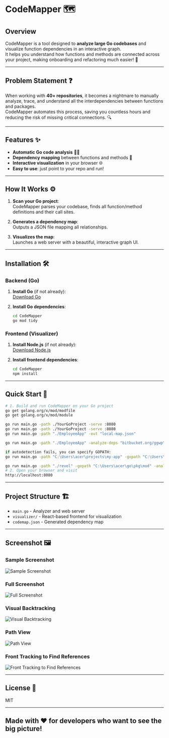 # CodeMapper 🗺️

## Overview

CodeMapper is a tool designed to **analyze large Go codebases** and visualize function dependencies in an interactive graph.  
It helps you understand how functions and methods are connected across your project, making onboarding and refactoring much easier! 🚀

---

## Problem Statement ❓

When working with **40+ repositories**, it becomes a nightmare to manually analyze, trace, and understand all the interdependencies between functions and packages.  
CodeMapper automates this process, saving you countless hours and reducing the risk of missing critical connections. 🔍

---

## Features ✨

- **Automatic Go code analysis** 🧑‍💻
- **Dependency mapping** between functions and methods 🔗
- **Interactive visualization** in your browser 🌐
- **Easy to use**: just point to your repo and run!

---

## How It Works ⚙️

1. **Scan your Go project**:  
   CodeMapper parses your codebase, finds all function/method definitions and their call sites.

2. **Generates a dependency map**:  
   Outputs a JSON file mapping all relationships.

3. **Visualizes the map**:  
   Launches a web server with a beautiful, interactive graph UI.

---

## Installation 🛠️

### Backend (Go)

1. **Install Go** (if not already):  
   [Download Go](https://go.dev/dl/)

2. **Install Go dependencies**:  
   ```bash
   cd CodeMapper
   go mod tidy
   ```

### Frontend (Visualizer)

1. **Install Node.js** (if not already):  
   [Download Node.js](https://nodejs.org/)

2. **Install frontend dependencies**:  
   ```bash
   cd CodeMapper
   npm install
   ```

---

## Quick Start 🚦

```bash
# 1. Build and run CodeMapper on your Go project
go get golang.org/x/mod/modfile
go get golang.org/x/mod/module

go run main.go -path ./YourGoProject -serve :8080
go run main.go -path ./YourGoProject -serve :8080
go run main.go -path "./EmployeeApp" -out "local-map.json"

go run main.go -path "./EmployeeApp" -analyze-deps "bitbucket.org/ggwp" -out "full-codemap.json" -serve ":8080" -skip "ent,generated"

if autodetection fails, you can specify GOPATH:
go run main.go -path "C:\Users\acer\projects\my-app" -gopath "C:\Users\acer\go\pkg\mod" -analyze-deps "bitbucket.org/ggwp" -out "full-codemap.json"

go run main.go -path "./revel" -gopath "C:\Users\acer\go\pkg\mod" -analyze-deps "bitbucket.org/ggwp" -out "full-codemap.json" -serve ":8080"
# 2. Open your browser and visit
http://localhost:8080
```

---

## Project Structure 🏗️

- `main.go` - Analyzer and web server
- `visualizer/` - React-based frontend for visualization
- `codemap.json` - Generated dependency map

---
## Screenshot 🖼️

### Sample Screenshot
![Sample Screenshot](https://github.com/chinmay-sawant/CodeMapper/blob/master/screenshot/image1.png)

### Full Screenshot
![Full Screenshot](https://github.com/chinmay-sawant/CodeMapper/blob/master/screenshot/image2.png)
### Visual Backtracking
![Visual Backtracking](https://github.com/chinmay-sawant/CodeMapper/blob/master/screenshot/image3.png)
### Path View  
![Path View](https://github.com/chinmay-sawant/CodeMapper/blob/master/screenshot/image4.png)
### Front Tracking to Find References
![Front Tracking to Find References](https://github.com/chinmay-sawant/CodeMapper/blob/master/screenshot/image5.png)

---
## License 📄

MIT

---

## Made with ❤️ for developers who want to see the big picture!

